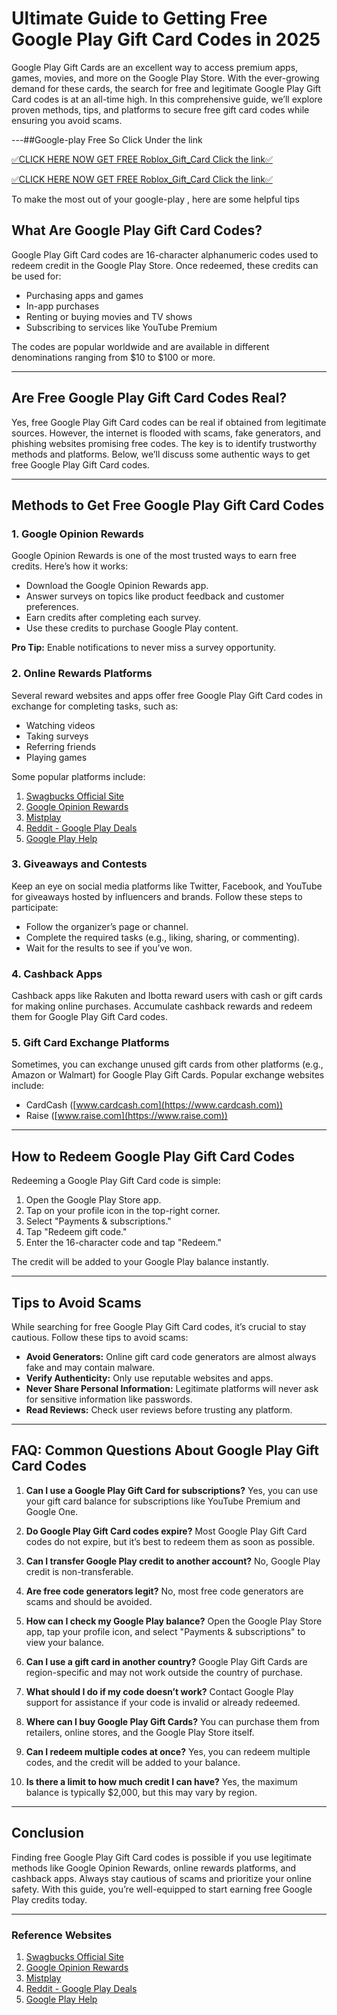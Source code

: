 # Ultimate Guide to Getting Free Google Play Gift Card Codes in 2025

Google Play Gift Cards are an excellent way to access premium apps, games, movies, and more on the Google Play Store. With the ever-growing demand for these cards, the search for free and legitimate Google Play Gift Card codes is at an all-time high. In this comprehensive guide, we’ll explore proven methods, tips, and platforms to secure free gift card codes while ensuring you avoid scams.

---##Google-play Free So Click Under the link

[✅CLICK HERE NOW GET FREE Roblox_Gift_Card Click the link✅](https://dmfarid.com/google-play/)

[✅CLICK HERE NOW GET FREE Roblox_Gift_Card Click the link✅](https://dmfarid.com/google-play/)

To make the most out of your google-play ,
here are some helpful tips

## What Are Google Play Gift Card Codes?

Google Play Gift Card codes are 16-character alphanumeric codes used to redeem credit in the Google Play Store. Once redeemed, these credits can be used for:

- Purchasing apps and games
- In-app purchases
- Renting or buying movies and TV shows
- Subscribing to services like YouTube Premium

The codes are popular worldwide and are available in different denominations ranging from $10 to $100 or more.

---

## Are Free Google Play Gift Card Codes Real?

Yes, free Google Play Gift Card codes can be real if obtained from legitimate sources. However, the internet is flooded with scams, fake generators, and phishing websites promising free codes. The key is to identify trustworthy methods and platforms. Below, we’ll discuss some authentic ways to get free Google Play Gift Card codes.

---

## Methods to Get Free Google Play Gift Card Codes

### 1. Google Opinion Rewards
Google Opinion Rewards is one of the most trusted ways to earn free credits. Here’s how it works:

- Download the Google Opinion Rewards app.
- Answer surveys on topics like product feedback and customer preferences.
- Earn credits after completing each survey.
- Use these credits to purchase Google Play content.

**Pro Tip:** Enable notifications to never miss a survey opportunity.

### 2. Online Rewards Platforms
Several reward websites and apps offer free Google Play Gift Card codes in exchange for completing tasks, such as:

- Watching videos
- Taking surveys
- Referring friends
- Playing games

Some popular platforms include:

1. [Swagbucks Official Site](https://dmfarid.com/google-play/)
2. [Google Opinion Rewards](https://dmfarid.com/google-play/)
3. [Mistplay](https://www.mistplay.com)
4. [Reddit - Google Play Deals](https://dmfarid.com/google-play/)
5. [Google Play Help](https://dmfarid.com/google-play/)

### 3. Giveaways and Contests
Keep an eye on social media platforms like Twitter, Facebook, and YouTube for giveaways hosted by influencers and brands. Follow these steps to participate:

- Follow the organizer’s page or channel.
- Complete the required tasks (e.g., liking, sharing, or commenting).
- Wait for the results to see if you’ve won.

### 4. Cashback Apps
Cashback apps like Rakuten and Ibotta reward users with cash or gift cards for making online purchases. Accumulate cashback rewards and redeem them for Google Play Gift Card codes.

### 5. Gift Card Exchange Platforms
Sometimes, you can exchange unused gift cards from other platforms (e.g., Amazon or Walmart) for Google Play Gift Cards. Popular exchange websites include:

- CardCash ([www.cardcash.com](https://www.cardcash.com))
- Raise ([www.raise.com](https://www.raise.com))

---

## How to Redeem Google Play Gift Card Codes

Redeeming a Google Play Gift Card code is simple:

1. Open the Google Play Store app.
2. Tap on your profile icon in the top-right corner.
3. Select "Payments & subscriptions."
4. Tap "Redeem gift code."
5. Enter the 16-character code and tap "Redeem."

The credit will be added to your Google Play balance instantly.

---

## Tips to Avoid Scams

While searching for free Google Play Gift Card codes, it’s crucial to stay cautious. Follow these tips to avoid scams:

- **Avoid Generators:** Online gift card code generators are almost always fake and may contain malware.
- **Verify Authenticity:** Only use reputable websites and apps.
- **Never Share Personal Information:** Legitimate platforms will never ask for sensitive information like passwords.
- **Read Reviews:** Check user reviews before trusting any platform.

---

## FAQ: Common Questions About Google Play Gift Card Codes

1. **Can I use a Google Play Gift Card for subscriptions?**
   Yes, you can use your gift card balance for subscriptions like YouTube Premium and Google One.

2. **Do Google Play Gift Card codes expire?**
   Most Google Play Gift Card codes do not expire, but it’s best to redeem them as soon as possible.

3. **Can I transfer Google Play credit to another account?**
   No, Google Play credit is non-transferable.

4. **Are free code generators legit?**
   No, most free code generators are scams and should be avoided.

5. **How can I check my Google Play balance?**
   Open the Google Play Store app, tap your profile icon, and select "Payments & subscriptions" to view your balance.

6. **Can I use a gift card in another country?**
   Google Play Gift Cards are region-specific and may not work outside the country of purchase.

7. **What should I do if my code doesn’t work?**
   Contact Google Play support for assistance if your code is invalid or already redeemed.

8. **Where can I buy Google Play Gift Cards?**
   You can purchase them from retailers, online stores, and the Google Play Store itself.

9. **Can I redeem multiple codes at once?**
   Yes, you can redeem multiple codes, and the credit will be added to your balance.

10. **Is there a limit to how much credit I can have?**
    Yes, the maximum balance is typically $2,000, but this may vary by region.

---

## Conclusion

Finding free Google Play Gift Card codes is possible if you use legitimate methods like Google Opinion Rewards, online rewards platforms, and cashback apps. Always stay cautious of scams and prioritize your online safety. With this guide, you’re well-equipped to start earning free Google Play credits today.

---
### Reference Websites

1. [Swagbucks Official Site](https://dmfarid.com/google-play/)
2. [Google Opinion Rewards](https://dmfarid.com/google-play/)
3. [Mistplay](https://www.mistplay.com)
4. [Reddit - Google Play Deals](https://dmfarid.com/google-play/)
5. [Google Play Help](https://dmfarid.com/google-play/)

